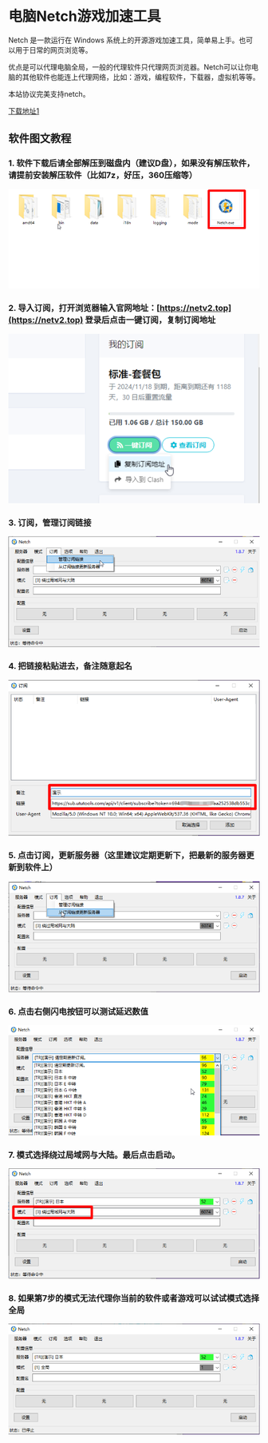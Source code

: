 # 电脑Netch游戏加速工具

Netch 是一款运行在 Windows 系统上的开源游戏加速工具，简单易上手。也可以用于日常的网页浏览等。

优点是可以代理电脑全局，一般的代理软件只代理网页浏览器。Netch可以让你电脑的其他软件也能连上代理网络，比如：游戏，编程软件，下载器，虚拟机等等。

本站协议完美支持netch。

[下载地址1](https://airnet.lanzoui.com/iMOFAsu4lfi)

## 软件图文教程

### 1. 软件下载后请全部解压到磁盘内（建议D盘），如果没有解压软件，请提前安装解压软件（比如7z，好压，360压缩等）

![](../.gitbook/assets/image%20%2831%29.png)

### 2. 导入订阅，打开浏览器输入官网地址：[https://netv2.top](https://netv2.top) 登录后点击一键订阅，复制订阅地址

![](../.gitbook/assets/image%20%2836%29.png)

### 3. 订阅，管理订阅链接

![](../.gitbook/assets/image%20%2838%29.png)

### 4. 把链接粘贴进去，备注随意起名

![](../.gitbook/assets/image%20%2835%29.png)

### 5. 点击订阅，更新服务器（这里建议定期更新下，把最新的服务器更新到软件上）

![](../.gitbook/assets/image%20%2828%29.png)

### 6. 点击右侧闪电按钮可以测试延迟数值

![](../.gitbook/assets/image%20%2841%29.png)

### 7. 模式选择绕过局域网与大陆。最后点击启动。

![](../.gitbook/assets/image%20%2837%29.png)

### 8. 如果第7步的模式无法代理你当前的软件或者游戏可以试试模式选择全局

![](../.gitbook/assets/image%20%2840%29.png)

